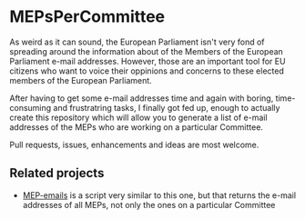 # MEPsPerCommittee

As weird as it can sound, the European Parliament isn't very fond of spreading around the information about of the Members of the European Parliament e-mail addresses. However, those are an important tool for EU citizens who want to voice their oppinions and concerns to these elected members of the European Parliament.

After having to get some e-mail addresses time and again with boring, time-consuming and frustratring tasks, I finally got fed up, enough to actually create this repository which will allow you to generate a list of e-mail addresses of the MEPs who are working on a particular Committee.

Pull requests, issues, enhancements and ideas are most welcome.

## Related projects

* [MEP-emails](https://github.com/marado/MEP-emails) is a script very similar to this one, but that returns the e-mail addresses of all MEPs, not only the ones on a particular Committee
